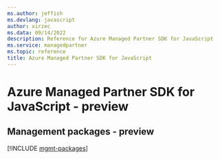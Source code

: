 ```yaml
---
ms.author: jeffish
ms.devlang: javascript
author: xirzec
ms.data: 09/14/2022
description: Reference for Azure Managed Partner SDK for JavaScript
ms.service: managedpartner
ms.topic: reference
title: Azure Managed Partner SDK for JavaScript
---
```

# Azure Managed Partner SDK for JavaScript - preview

## Management packages - preview
[!INCLUDE [mgmt-packages](managed-partner-mgmt-index.md)]
